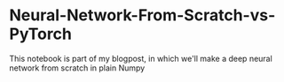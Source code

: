 # Neural-Network-From-Scratch-vs-PyTorch
This notebook is part of my blogpost, in which we'll make a deep neural network from scratch in plain Numpy
